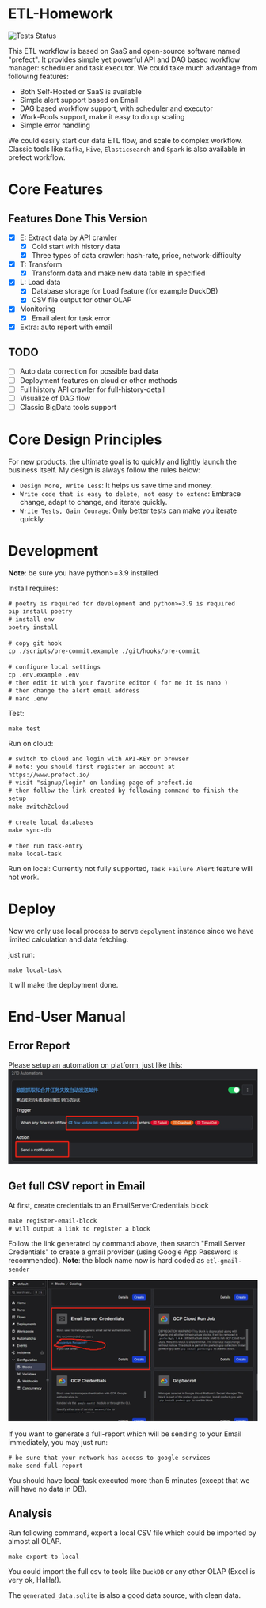 # ETL-Homework

![Tests Status](https://github.com/winkidney/ETL-Homework/actions/workflows/py-tests.yml/badge.svg)

This ETL workflow is based on SaaS and open-source software named "prefect".
It provides simple yet powerful API and DAG based workflow manager: scheduler and task executor.
We could take much advantage from following features:
+ Both Self-Hosted or SaaS is available
+ Simple alert support based on Email
+ DAG based workflow support, with scheduler and executor
+ Work-Pools support, make it easy to do up scaling
+ Simple error handling

We could easily start our data ETL flow, and scale to complex workflow.
Classic tools like `Kafka`, `Hive`, `Elasticsearch` and `Spark` is also available in prefect workflow.

# Core Features
## Features Done This Version
+ [x] E: Extract data by API crawler 
  + [x] Cold start with history data
  + [x] Three types of data crawler: hash-rate, price, network-difficulty 
+ [x] T: Transform
  + [x] Transform data and make new data table in specified 
+ [x] L: Load data
  + [x] Database storage for Load feature (for example DuckDB)
  + [x] CSV file output for other OLAP
+ [x] Monitoring
  + [x] Email alert for task error
+ [x] Extra: auto report with email

## TODO
+ [ ] Auto data correction for possible bad data
+ [ ] Deployment features on cloud or other methods
+ [ ] Full history API crawler for full-history-detail
+ [ ] Visualize of DAG flow
+ [ ] Classic BigData tools support

# Core Design Principles
For new products, the ultimate goal is to quickly and lightly launch the business itself.
My design is always follow the rules below:
+ `Design More, Write Less`: It helps us save time and money. 
+ `Write code that is easy to delete, not easy to extend`: Embrace change, adapt to change, and iterate quickly.
+ `Write Tests, Gain Courage`: Only better tests can make you iterate quickly. 

# Development

**Note**: be sure you have python>=3.9 installed

Install requires:
```shell
# poetry is required for development and python>=3.9 is required
pip install poetry
# install env
poetry install

# copy git hook
cp ./scripts/pre-commit.example ./git/hooks/pre-commit

# configure local settings
cp .env.example .env
# then edit it with your favorite editor ( for me it is nano )
# then change the alert email address
# nano .env 
```

Test:
```shell
make test
```

Run on cloud:
```shell
# switch to cloud and login with API-KEY or browser
# note: you should first register an account at https://www.prefect.io/
# visit "signup/login" on landing page of prefect.io
# then follow the link created by following command to finish the setup
make switch2cloud

# create local databases
make sync-db 

# then run task-entry
make local-task
```

Run on local: 
Currently not fully supported, `Task Failure Alert` feature will not work.  

# Deploy
Now we only use local process to serve `depolyment` instance since we have limited calculation and data fetching.

just run:

```shell
make local-task
```

It will make the deployment done.

# End-User Manual
## Error Report

Please setup an automation on platform, just like this:
![Create Automation for Task-Failure-Alert](./res/imgs/alert-conf.jpg)


## Get full CSV report in Email
At first, create credentials to an EmailServerCredentials block
```shell
make register-email-block
# will output a link to register a block
```
Follow the link generated by command above, then search "Email Server Credentials" to create a gmail provider (using Google App Password is recommended).
**Note**: the block name now is hard coded as `etl-gmail-sender`  

![Create Email Provider](./res/imgs/gmail-conf.jpg)

If you want to generate a full-report which will be sending to your Email immediately, you may just run:

```shell
# be sure that your network has access to google services
make send-full-report
```

You should have local-task executed more than 5 minutes (except that we will have no data in DB).


## Analysis

Run following command, export a local CSV file which could be imported by almost all OLAP.
```
make export-to-local
```
You could import the full csv to tools like `DuckDB` or any other OLAP (Excel is very ok, HaHa!).

The `generated_data.sqlite` is also a good data source, with clean data.
